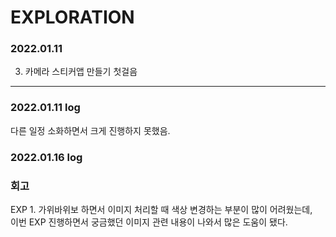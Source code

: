 # EXPLORATION
### 2022.01.11
3. 카메라 스티커앱 만들기 첫걸음

---

### 2022.01.11 log

다른 일정 소화하면서 크게 진행하지 못했음.

### 2022.01.16 log



### 회고

EXP 1. 가위바위보 하면서 이미지 처리할 때 색상 변경하는 부분이 많이 어려웠는데,   
이번 EXP 진행하면서 궁금했던 이미지 관련 내용이 나와서 많은 도움이 됐다.   

